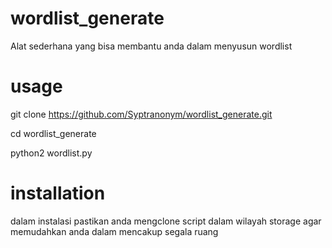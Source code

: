 # wordlist_generate
Alat sederhana yang bisa membantu anda dalam menyusun wordlist 

# usage
git clone https://github.com/Syptranonym/wordlist_generate.git

cd wordlist_generate

python2 wordlist.py

# installation 
dalam instalasi pastikan anda mengclone script dalam wilayah storage
agar memudahkan anda dalam mencakup segala ruang 
